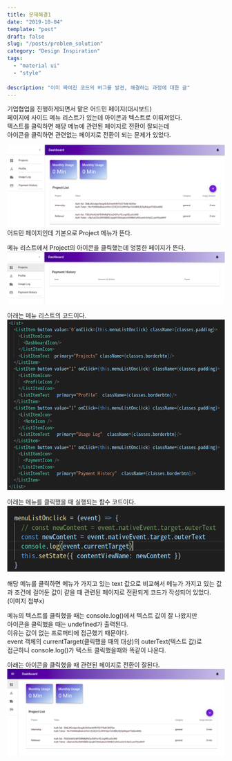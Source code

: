 ```yaml
---
title: 문제해결1
date: "2019-10-04"
template: "post"
draft: false
slug: "/posts/problem_solution"
category: "Design Inspiration"
tags:
  - "material ui"
  - "style"

description: "이미 짜여진 코드의 버그를 발견, 해결하는 과정에 대한 글"
---
```


기업협업을 진행하게되면서 맡은 어드민 페이지(대시보드)  
페이지에 사이드 메뉴 리스트가 있는데 아이콘과 텍스트로 이뤄져있다.  
텍스트를 클릭하면 해당 메뉴에 관련된 페이지로 전환이 잘되는데  
아이콘을 클릭하면 관련없는 페이지로 전환이 되는 문제가 있었다.

![admin-page](/media/menuList_project.png)
어드민 페이지인데 기본으로 Project 메뉴가 뜬다.

메뉴 리스트에서 Project의 아이콘을 클릭했는데 엉뚱한 페이지가 뜬다.  
![admin-page](/media/menuList_project2.png)

아래는 메뉴 리스트의 코드이다.  
![admin-page](/media/menuList_project4.png)

아래는 메뉴를 클릭했을 때 실행되는 함수 코드이다.  
![admin-page](/media/menuList_project3.png)

해당 메뉴를 클릭하면 메뉴가 가지고 있는 text 값으로 비교해서 메뉴가 가지고 있는 값과 조건에 걸어둔 값이 같을 때 관련된 페이지로 전환되게 코드가 작성되어 있었다.  
(이미지 첨부x)

메뉴의 텍스트를 클릭했을 때는 console.log()에서 텍스트 값이 잘 나왔지만  
아이콘을 클릭했을 때는 undefined가 출력된다.  
이유는 값이 없는 프로퍼티에 접근했기 때문이다.  
event 객체의 currentTarget(클릭했을 때의 대상)의 outerText(텍스트 값)로  
접근하니 console.log()가 텍스트 클릭했을때와 똑같이 나온다.

아래는 아이콘을 클릭했을 때 관련된 페이지로 전환이 잘된다.  
![admin-page](/media/menuList_project6.png)
